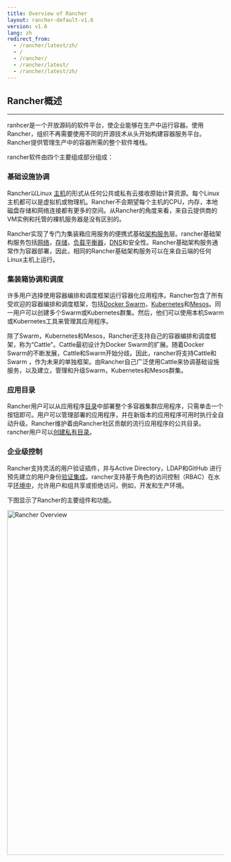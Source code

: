 ```yaml
---
title: Overview of Rancher
layout: rancher-default-v1.6
version: v1.6
lang: zh
redirect_from:
  - /rancher/latest/zh/
  - /
  - /rancher/
  - /rancher/latest/
  - /rancher/latest/zh/
---
```


## Rancher概述

------

ranhcer是一个开放源码的软件平台，使企业能够在生产中运行容器。使用Rancher，组织不再需要使用不同的开源技术从头开始构建容器服务平台。Rancher提供管理生产中的容器所需的整个软件堆栈。

rancher软件由四个主要组成部分组成：

### 基础设施协调

Rancher以Linux [主机]({{site.baseurl}}/rancher/{{page.version}}/{{page.lang}}/hosts)的形式从任何公共或私有云接收原始计算资源。每个Linux主机都可以是虚拟机或物理机。Rancher不会期望每个主机的CPU，内存，本地磁盘存储和网络连接都有更多的空间。从Rancher的角度来看，来自云提供商的VM实例和托管的裸机服务器是没有区别的。

Rancher实现了专门为集装箱应用服务的便携式基础[架构服务]({{site.baseurl}}/rancher/{{page.version}}/{{page.lang}}/rancher-services)层。rancher基础架构服务包括[网络]({{site.baseurl}}/rancher/{{page.version}}/{{page.lang}}//rancher-services/networking)，[存储]({{site.baseurl}}/rancher/{{page.version}}/{{page.lang}}/rancher-services/storage-service)，[负载平衡器]({{site.baseurl}}/rancher/{{page.version}}/{{page.lang}}/rancher/%7B%7Bpage.version%7D%7D/%7B%7Bpage.lang%7D%7D/rancher-services/load-balancer)，[DNS]({{site.baseurl}}/rancher/{{page.version}}/{{page.lang}}/rancher/%7B%7Bpage.version%7D%7D/%7B%7Bpage.lang%7D%7D/rancher-services/dns-service)和安全性。Rancher基础架构服务通常作为容器部署，因此，相同的Rancher基础架构服务可以在来自云端的任何Linux主机上运行。

### 集装箱协调和调度

许多用户选择使用容器编排和调度框架运行容器化应用程序。Rancher包含了所有受欢迎的容器编排和调度框架，包括[Docker Swarm]({{site.baseurl}}/rancher/{{page.version}}/{{page.lang}}/swarm)，[Kubernetes]({{site.baseurl}}/rancher/{{page.version}}/{{page.lang}}/kubernetes)和[Mesos]({{site.baseurl}}/rancher/{{page.version}}/{{page.lang}}/mesos)。同一用户可以创建多个Swarm或Kubernetes群集。然后，他们可以使用本机Swarm或Kubernetes工具来管理其应用程序。

除了Swarm，Kubernetes和Mesos，Rancher还支持自己的容器编排和调度框架，称为“Cattle”。Cattle最初设计为Docker Swarm的扩展。随着Docker Swarm的不断发展，Cattle和Swarm开始分歧。因此，rancher将支持Cattle和Swarm ，作为未来的单独框架。由Rancher自己广泛使用Cattle来协调基础设施服务，以及建立，管理和升级Swarm，Kubernetes和Mesos群集。

### 应用目录

Rancher用户可以从应用程序[目录]({{site.baseurl}}/rancher/{{page.version}}/{{page.lang}}/catalog)中部署整个多容器集群应用程序，只需单击一个按钮即可。用户可以管理部署的应用程序，并在新版本的应用程序可用时执行全自动升级。Rancher维护着由Rancher社区贡献的流行应用程序的公共目录。rancher用户可以[创建私有目录]({{site.baseurl}}/rancher/{{page.version}}/{{page.lang}}/catalog/private-catalog/)。

### 企业级控制

Rancher支持灵活的用户验证插件，并与Active Directory，LDAP和GitHub 进行预先建立的用户身份[验证集成]({{site.baseurl}}/rancher/{{page.version}}/{{page.lang}}/configuration/access-control)。rancher支持基于角色的访问控制（RBAC）在水平[环境中]({{site.baseurl}}/rancher/{{page.version}}/{{page.lang}}/environments)，允许用户和组共享或拒绝访问，例如，开发和生产环境。

下图显示了Rancher的主要组件和功能。

<img src="{{site.baseurl}}/img/rancher/rancher_overview_2.png" width="800" alt="Rancher Overview">
